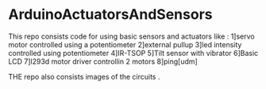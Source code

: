 # ArduinoActuatorsAndSensors
This repo consists code for using basic sensors and actuators like :
1]servo motor controlled using a potentiometer
2]external pullup
3]led intensity controlled using potentiometer
4]IR-TSOP
5]Tilt sensor with vibrator
6]Basic LCD
7]l293d motor driver controllin 2 motors
8]ping[udm]

THE repo also consists images of the circuits .